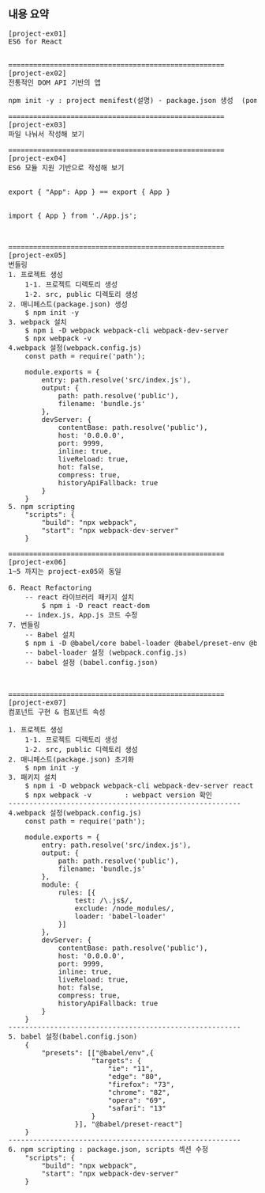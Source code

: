 ## 내용 요약
<pre>
[project-ex01]
ES6 for React


====================================================
[project-ex02]
전통적인 DOM API 기반의 앱

npm init -y : project menifest(설명) - package.json 생성  (pom.xml과 비슷)

====================================================
[project-ex03]
파일 나눠서 작성해 보기

====================================================
[project-ex04]
ES6 모듈 지원 기반으로 작성해 보기

<export>
export { "App": App } == export { App }

<import>
import { App } from './App.js';



====================================================
[project-ex05]
번들링
1. 프로젝트 생성
    1-1. 프로젝트 디렉토리 생성
    1-2. src, public 디렉토리 생성
2. 매니페스트(package.json) 생성
    $ npm init -y
3. webpack 설치
    $ npm i -D webpack webpack-cli webpack-dev-server
    $ npx webpack -v
4.webpack 설정(webpack.config.js)
    const path = require('path');

    module.exports = {
        entry: path.resolve('src/index.js'),
        output: {
            path: path.resolve('public'),
            filename: 'bundle.js'
        },
        devServer: {
            contentBase: path.resolve('public'),
            host: '0.0.0.0',
            port: 9999,
            inline: true,
            liveReload: true,
            hot: false,
            compress: true,
            historyApiFallback: true
        }    
    }
5. npm scripting
    "scripts": {
        "build": "npx webpack",
        "start": "npx webpack-dev-server"
    }

====================================================
[project-ex06]
1~5 까지는 project-ex05와 동일

6. React Refactoring
    -- react 라이브러리 패키지 설치
        $ npm i -D react react-dom
    -- index.js, App.js 코드 수정
7. 번들링
    -- Babel 설치
    $ npm i -D @babel/core babel-loader @babel/preset-env @babel/preset-react
    -- babel-loader 설정 (webpack.config.js)
    -- babel 설정 (babel.config.json)



====================================================
[project-ex07] 
컴포넌트 구현 & 컴포넌트 속성

1. 프로젝트 생성
    1-1. 프로젝트 디렉토리 생성
    1-2. src, public 디렉토리 생성
2. 매니페스트(package.json) 초기화
    $ npm init -y
3. 패키지 설치
    $ npm i -D webpack webpack-cli webpack-dev-server react react-dom @babel/core babel-loader @babel/preset-env @babel/preset-react
    $ npx webpack -v        : webpact version 확인
--------------------------------------------------------
4.webpack 설정(webpack.config.js)
    const path = require('path');

    module.exports = {
        entry: path.resolve('src/index.js'),
        output: {
            path: path.resolve('public'),
            filename: 'bundle.js'
        },
        module: {
            rules: [{
                test: /\.js$/,
                exclude: /node_modules/,
                loader: 'babel-loader'
            }]
        },
        devServer: {
            contentBase: path.resolve('public'),
            host: '0.0.0.0',
            port: 9999,
            inline: true,
            liveReload: true,
            hot: false,
            compress: true,
            historyApiFallback: true
        }    
    }
--------------------------------------------------------
5. babel 설정(babel.config.json)
    {
        "presets": [["@babel/env",{
                    "targets": {
                        "ie": "11",
                        "edge": "80",
                        "firefox": "73",
                        "chrome": "82",
                        "opera": "69",
                        "safari": "13"
                    }
                }], "@babel/preset-react"]
    }
--------------------------------------------------------
6. npm scripting : package.json, scripts 섹션 수정
    "scripts": {
        "build": "npx webpack",
        "start": "npx webpack-dev-server"
    }

<pre>